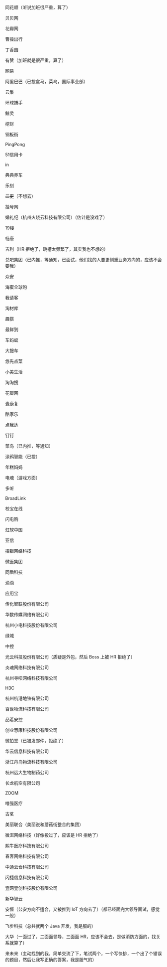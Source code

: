 同花顺（听说加班很严重，算了）

贝贝网

花瓣网

曹操出行

丁香园

有赞（加班就是很严重，算了）

网易

阿里巴巴（已投盒马，菜鸟，国际事业部）

云集

环球捕手

鲸灵

挖财

铜板街

PingPong

51信用卡

in

典典养车

乐刻

~~二更~~（不想去）

挂号网

婚礼纪（杭州火烧云科技有限公司）（估计是没戏了）

19楼

畅唐

吉利（HR 拒绝了，跳槽太频繁了，其实我也不想的）

兑吧集团（已内推，等通知，已面试，他们找的人要更侧重业务方向的，应该不会要我）

众安

海蜜全球购

我请客

淘材库

趣搭

最鲜到

车蚂蚁

大搜车

悠先点菜

小美生活

淘淘搜

花瓣网

壹康复

酷家乐

点我达

钉钉

菜鸟（已内推，等通知）

涂鸦智能（已投）

年糕妈妈

电魂（游戏方面）

多听

BroadLink

校宝在线

闪电购

虹软中国

亚信

招银网络科技

微医集团

同盾科技

滴滴

应用宝

传化智联股份有限公司

华数传媒网络有限公司

杭州小电科技股份有限公司

绿城

中控

光云科技股份有限公司（质疑是外包，然后 Boss 上被 HR 拒绝了）

炎魂网络科技有限公司

杭州寻呗网络科技有限公司

H3C

杭州杭港地铁有限公司

百世物流科技有限公司

品茗安控

创业慧康科技股份有限公司

微拍堂（已被发邮件，拒绝了）

华云信息科技有限公司

浙江丹鸟物流科技有限公司

杭州远大生物制药公司

长龙航空有限公司

ZOOM

唯强医疗

古茗

美丽联合（美丽说和蘑菇街整合的集团）

微洱网络科技（好像投过了，应该是 HR 拒绝了）

熙牛医疗科技有限公司

春客网络科技有限公司

中通云仓科技有限公司

闪捷信息科技有限公司

壹网壹创科技股份有限公司

新华智云

安恒（公安方向不适合，又被推到 IoT 方向去了）（都已经面完大领导面试，感觉一般）

飞步科技（总共就两个 Java 开发，我是服的）

大华（一面过了，二面面领导，三面面 HR，应该不会去，是做消防方面的，找关系就算了）

来未来（主动找到的我，简单交流了下，笔试两个，一个写快排，一个出了个错误的题目，然后让我写正确的答案，我是服气的）

